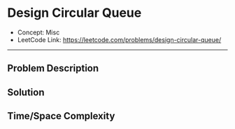 # Design Circular Queue

- Concept: Misc
- LeetCode Link: https://leetcode.com/problems/design-circular-queue/

---

## Problem Description

## Solution

## Time/Space Complexity

